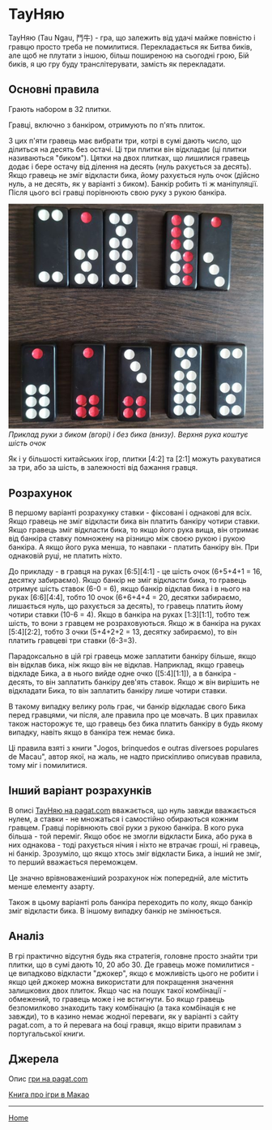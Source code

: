 # ТауНяю

ТауНяю (Tau Ngau, 鬥牛) - гра, що залежить від удачі майже повністю і гравцю просто треба не помилитися. Перекладається як Битва биків, але щоб не плутати з іншою, більш поширеною на сьогодні грою, Бій биків, я цю гру буду транслітерувати, замість як перекладати. 

## Основні правила 

Грають набором в 32 плитки. 

Гравці, включно з банкіром, отримують по п'ять плиток. 

З цих п'яти гравець має вибрати три, котрі в сумі дають число, що ділиться на десять без остачі. Ці три плитки він відкладає (ці плитки називаються "биком"). Цятки на двох плитках, що лишилися гравець додає і бере остачу від ділення на десять (нуль рахується за десять). Якщо гравець не зміг відкласти бика, йому рахується нуль очок (дійсно нуль, а не десять, як у варіанті з биком). Банкір робить ті ж маніпуляції. Після цього всі гравці порівнюють свою руку з рукою банкіра. 

![](/docs/assets/images/gupai/tau-ngau.jpg?w=1024)
_Приклад руки з биком (вгорі) і без бика (внизу). Верхня рука коштує шість очок_

Як і у більшості китайських ігор, плитки [4:2] та [2:1] можуть рахуватися за три, або за шість, в залежності від бажання гравця. 

## Розрахунок 

В першому варіанті розрахунку ставки - фіксовані і однакові для всіх. Якщо гравець не зміг відкласти бика він платить банкіру чотири ставки. Якщо гравець зміг відкласти бика, то якщо його рука вища, він отримає від банкіра ставку помножену на різницю між своєю рукою і рукою банкіра. А якщо його рука менша, то навпаки - платить банкіру він. При однаковій руці, не платить ніхто. 

До прикладу - в гравця на руках [6:5][4:1] - це шість очок (6+5+4+1 = 16, десятку забираємо). Якщо банкір не зміг відкласти бика, то гравець отримує шість ставок (6-0 = 6), якщо банкір відклав бика і в нього на руках [6:6][4:4], тобто 10 очок (6+6+4+4 = 20, десятки забираємо, лишається нуль, що рахується за десять), то гравець платить йому чотири ставки (10-6 = 4). Якщо в банкіра на руках [1:3][1:1], тобто теж шість, то вони з гравцем не розраховуються. Якщо ж в банкіра на руках [5:4][2:2], тобто 3 очки (5+4+2+2 = 13, десятку забираємо), то він платить гравцеві три ставки (6-3=3). 

Парадоксально в цій грі гравець може заплатити банкіру більше, якщо він відклав бика, ніж якщо він не відклав. Наприклад, якщо гравець відкладе Бика, а в нього вийде одне очко ([5:4][1:1]), а в банкіра - десять, то він заплатить банкіру дев'ять ставок. Якщо ж він вирішить не відкладати Бика, то він заплатить банкіру лише чотири ставки. 

В такому випадку велику роль грає, чи банкір відкладає свого Бика перед гравцями, чи після, але правила про це мовчать. В цих правилах також насторожує те, що гравець без бика платить банкіру в будь якому випадку, навіть якщо в банкіра теж немає бика. 

Ці правила взяті з книги "Jogos, brinquedos e outras diversoes populares de Macau", автор якої, на жаль, не надто прискіпливо описував правила, тому міг і помилитися. 

## Інший варіант розрахунків 

В описі [ТауНяю на pagat.com](https://www.pagat.com/domino/adding/taungau.html) вважається, що нуль завжди вважається нулем, а ставки - не множаться і самостійно обираються кожним гравцем. Гравці порівнюють свої руки з рукою банкіра. В кого рука більша - той переміг. Якщо обоє не змогли відкласти Бика, або рука в них однакова - тоді рахується нічия і ніхто не втрачає гроші, ні гравець, ні банкір. Зрозуміло, що якщо хтось зміг відкласти Бика, а інший не зміг, то перший вважається переможцем. 

Це значно врівноваженіший розрахунок ніж попередній, але містить менше елементу азарту. 

Також в цьому варіанті роль банкіра переходить по колу, якщо банкір зміг відкласти бика. В іншому випадку банкір не змінюється. 

## Аналіз 

В грі практично відсутня будь яка стратегія, головне просто знайти три плитки, що в сумі дають 10, 20 або 30. Де гравець може помилитися - це випадково відкласти "джокер", якщо є можливість цього не робити і якщо цей джокер можна використати для покращення значення залишкових двох плиток. Якщо час на пошук такої комбінації - обмежений, то гравець може і не встигнути. Бо якщо гравець безпомилково знаходить таку комбінацію (а така комбінація є не завжди), то в казино немає жодної переваги, як у варіанті з сайту pagat.com, а то й перевага на боці гравця, якщо вірити правилам з португальської книги. 

## Джерела 

Опис [гри на pagat.com](https://www.pagat.com/domino/adding/taungau.html) 

[Книга про ігри в Макао](https://books.google.com.ua/books/about/Jogos_brinquedos_e_outras_divers%C3%B5es_pop.html?id=m5mf6kxo2L4C&redir_esc=y) 

---  

[Home](/wpua/gupai/index.html)
